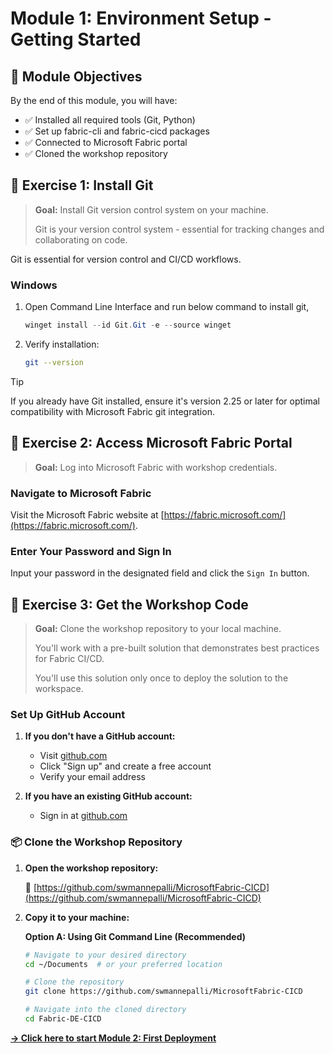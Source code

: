 # Module 1: Environment Setup - Getting Started

## 🎯 Module Objectives

By the end of this module, you will have:
- ✅ Installed all required tools (Git, Python)
- ✅ Set up fabric-cli and fabric-cicd packages
- ✅ Connected to Microsoft Fabric portal
- ✅ Cloned the workshop repository
  
## 📝 Exercise 1: Install Git

> **Goal:** Install Git version control system on your machine.
>
> Git is your version control system - essential for tracking changes and collaborating on code.

Git is essential for version control and CI/CD workflows.

### Windows 

1. Open Command Line Interface and run below command to install git,
   
   ```powershell
   winget install --id Git.Git -e --source winget
   ```
2. Verify installation:
   ```bash
   git --version
   ```
> [!TIP]
> If you already have Git installed, ensure it's version 2.25 or later for optimal compatibility with Microsoft Fabric git integration.

## 📝 Exercise 2: Access Microsoft Fabric Portal

> **Goal:** Log into Microsoft Fabric with workshop credentials.


### Navigate to Microsoft Fabric
Visit the Microsoft Fabric website at [https://fabric.microsoft.com/](https://fabric.microsoft.com/).

### Enter Your Password and Sign In
Input your password in the designated field and click the `Sign In` button.

## 📝 Exercise 3: Get the Workshop Code

> **Goal:** Clone the workshop repository to your local machine.
>
> You'll work with a pre-built solution that demonstrates best practices for Fabric CI/CD.
>
> You'll use this solution only once to deploy the solution to the workspace.

### Set Up GitHub Account
1. **If you don't have a GitHub account:**
   - Visit [github.com](https://github.com)
   - Click "Sign up" and create a free account
   - Verify your email address

2. **If you have an existing GitHub account:**
   - Sign in at [github.com](https://github.com)

### 📦 Clone the Workshop Repository

1. **Open the workshop repository:**
   
   🔗 [https://github.com/swmannepalli/MicrosoftFabric-CICD](https://github.com/swmannepalli/MicrosoftFabric-CICD)

2. **Copy it to your machine:**
   
   **Option A: Using Git Command Line (Recommended)**
   ```bash
   # Navigate to your desired directory
   cd ~/Documents  # or your preferred location
   
   # Clone the repository
   git clone https://github.com/swmannepalli/MicrosoftFabric-CICD
   
   # Navigate into the cloned directory
   cd Fabric-DE-CICD
   ```

**[→ Click here to start Module 2: First Deployment](../configuration/modeule2.md)**
